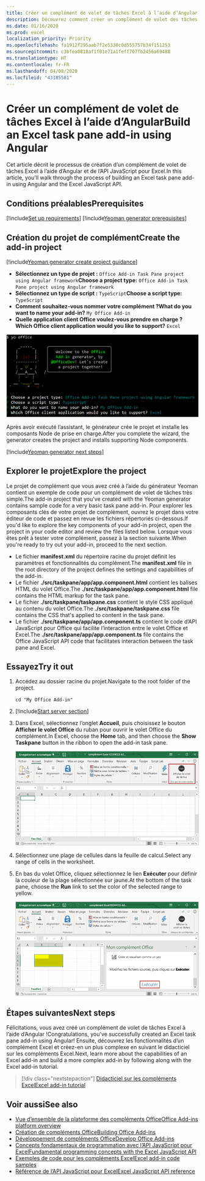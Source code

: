 ```yaml
---
title: Créer un complément de volet de tâches Excel à l’aide d’Angular
description: Découvrez comment créer un complément de volet des tâches Excel simple à l’aide de l’API JavaScript et d’Angular pour Office.
ms.date: 01/16/2020
ms.prod: excel
localization_priority: Priority
ms.openlocfilehash: fa1912f295aab7f2e5330c0d555757b34f151253
ms.sourcegitcommit: c3bfea0818af1f01e71a1feff707fb2456a69488
ms.translationtype: HT
ms.contentlocale: fr-FR
ms.lasthandoff: 04/08/2020
ms.locfileid: "43185581"
---
```

# <a name="build-an-excel-task-pane-add-in-using-angular"></a><span data-ttu-id="f6dd6-103">Créer un complément de volet de tâches Excel à l’aide d’Angular</span><span class="sxs-lookup"><span data-stu-id="f6dd6-103">Build an Excel task pane add-in using Angular</span></span>

<span data-ttu-id="f6dd6-104">Cet article décrit le processus de création d’un complément de volet de tâches Excel à l’aide d’Angular et de l’API JavaScript pour Excel.</span><span class="sxs-lookup"><span data-stu-id="f6dd6-104">In this article, you'll walk through the process of building an Excel task pane add-in using Angular and the Excel JavaScript API.</span></span>

## <a name="prerequisites"></a><span data-ttu-id="f6dd6-105">Conditions préalables</span><span class="sxs-lookup"><span data-stu-id="f6dd6-105">Prerequisites</span></span>

[!include[Set up requirements](../includes/set-up-dev-environment-beforehand.md)]
[!include[Yeoman generator prerequisites](../includes/quickstart-yo-prerequisites.md)]

## <a name="create-the-add-in-project"></a><span data-ttu-id="f6dd6-106">Création du projet de complément</span><span class="sxs-lookup"><span data-stu-id="f6dd6-106">Create the add-in project</span></span>

[!include[Yeoman generator create project guidance](../includes/yo-office-command-guidance.md)]

- <span data-ttu-id="f6dd6-107">**Sélectionnez un type de projet :** `Office Add-in Task Pane project using Angular framework`</span><span class="sxs-lookup"><span data-stu-id="f6dd6-107">**Choose a project type:** `Office Add-in Task Pane project using Angular framework`</span></span>
- <span data-ttu-id="f6dd6-108">**Sélectionnez un type de script :** `TypeScript`</span><span class="sxs-lookup"><span data-stu-id="f6dd6-108">**Choose a script type:** `TypeScript`</span></span>
- <span data-ttu-id="f6dd6-109">**Comment souhaitez-vous nommer votre complément ?**</span><span class="sxs-lookup"><span data-stu-id="f6dd6-109">**What do you want to name your add-in?**</span></span> `My Office Add-in`
- <span data-ttu-id="f6dd6-110">**Quelle application client Office voulez-vous prendre en charge ?**</span><span class="sxs-lookup"><span data-stu-id="f6dd6-110">**Which Office client application would you like to support?**</span></span> `Excel`

![Générateur Yeoman](../images/yo-office-excel-angular-2.png)

<span data-ttu-id="f6dd6-112">Après avoir exécuté l’assistant, le générateur crée le projet et installe les composants Node de prise en charge.</span><span class="sxs-lookup"><span data-stu-id="f6dd6-112">After you complete the wizard, the generator creates the project and installs supporting Node components.</span></span>

[!include[Yeoman generator next steps](../includes/yo-office-next-steps.md)]

## <a name="explore-the-project"></a><span data-ttu-id="f6dd6-113">Explorer le projet</span><span class="sxs-lookup"><span data-stu-id="f6dd6-113">Explore the project</span></span>

<span data-ttu-id="f6dd6-114">Le projet de complément que vous avez créé à l’aide du générateur Yeoman contient un exemple de code pour un complément de volet de tâches très simple.</span><span class="sxs-lookup"><span data-stu-id="f6dd6-114">The add-in project that you've created with the Yeoman generator contains sample code for a very basic task pane add-in.</span></span> <span data-ttu-id="f6dd6-115">Pour explorer les composants clés de votre projet de complément, ouvrez le projet dans votre éditeur de code et passez en revue les fichiers répertoriés ci-dessous.</span><span class="sxs-lookup"><span data-stu-id="f6dd6-115">If you'd like to explore the key components of your add-in project, open the project in your code editor and review the files listed below.</span></span> <span data-ttu-id="f6dd6-116">Lorsque vous êtes prêt à tester votre complément, passez à la section suivante.</span><span class="sxs-lookup"><span data-stu-id="f6dd6-116">When you're ready to try out your add-in, proceed to the next section.</span></span>

- <span data-ttu-id="f6dd6-117">Le fichier **manifest.xml** du répertoire racine du projet définit les paramètres et fonctionnalités du complément.</span><span class="sxs-lookup"><span data-stu-id="f6dd6-117">The **manifest.xml** file in the root directory of the project defines the settings and capabilities of the add-in.</span></span>
- <span data-ttu-id="f6dd6-118">Le fichier **./src/taskpane/app/app.component.html** contient les balises HTML du volet Office.</span><span class="sxs-lookup"><span data-stu-id="f6dd6-118">The **./src/taskpane/app/app.component.html** file contains the HTML markup for the task pane.</span></span>
- <span data-ttu-id="f6dd6-119">Le fichier **./src/taskpane/taskpane.css** contient le style CSS appliqué au contenu du volet Office.</span><span class="sxs-lookup"><span data-stu-id="f6dd6-119">The **./src/taskpane/taskpane.css** file contains the CSS that's applied to content in the task pane.</span></span>
- <span data-ttu-id="f6dd6-120">Le fichier **./src/taskpane/app/app.component.ts** contient le code d’API JavaScript pour Office qui facilite l’interaction entre le volet Office et Excel.</span><span class="sxs-lookup"><span data-stu-id="f6dd6-120">The **./src/taskpane/app/app.component.ts** file contains the Office JavaScript API code that facilitates interaction between the task pane and Excel.</span></span>

## <a name="try-it-out"></a><span data-ttu-id="f6dd6-121">Essayez</span><span class="sxs-lookup"><span data-stu-id="f6dd6-121">Try it out</span></span>

1. <span data-ttu-id="f6dd6-122">Accédez au dossier racine du projet.</span><span class="sxs-lookup"><span data-stu-id="f6dd6-122">Navigate to the root folder of the project.</span></span>

    ```command&nbsp;line
    cd "My Office Add-in"
    ```

2. [!include[Start server section](../includes/quickstart-yo-start-server-excel.md)] 

3. <span data-ttu-id="f6dd6-123">Dans Excel, sélectionnez l’onglet **Accueil**, puis choisissez le bouton **Afficher le volet Office** du ruban pour ouvrir le volet Office du complément.</span><span class="sxs-lookup"><span data-stu-id="f6dd6-123">In Excel, choose the **Home** tab, and then choose the **Show Taskpane** button in the ribbon to open the add-in task pane.</span></span>

    ![Bouton Complément Excel](../images/excel-quickstart-addin-3b.png)

4. <span data-ttu-id="f6dd6-125">Sélectionnez une plage de cellules dans la feuille de calcul.</span><span class="sxs-lookup"><span data-stu-id="f6dd6-125">Select any range of cells in the worksheet.</span></span>

5. <span data-ttu-id="f6dd6-126">En bas du volet Office, cliquez sélectionnez le lien **Exécuter** pour définir la couleur de la plage sélectionnée sur jaune.</span><span class="sxs-lookup"><span data-stu-id="f6dd6-126">At the bottom of the task pane, choose the **Run** link to set the color of the selected range to yellow.</span></span>

    ![Complément Excel](../images/excel-quickstart-addin-3c.png)

## <a name="next-steps"></a><span data-ttu-id="f6dd6-128">Étapes suivantes</span><span class="sxs-lookup"><span data-stu-id="f6dd6-128">Next steps</span></span>

<span data-ttu-id="f6dd6-129">Félicitations, vous avez créé un complément de volet de tâches Excel à l’aide d’Angular !</span><span class="sxs-lookup"><span data-stu-id="f6dd6-129">Congratulations, you've successfully created an Excel task pane add-in using Angular!</span></span> <span data-ttu-id="f6dd6-130">Ensuite, découvrez les fonctionnalités d’un complément Excel et créez-en un plus complexe en suivant le didacticiel sur les compléments Excel.</span><span class="sxs-lookup"><span data-stu-id="f6dd6-130">Next, learn more about the capabilities of an Excel add-in and build a more complex add-in by following along with the Excel add-in tutorial.</span></span>

> [!div class="nextstepaction"]
> [<span data-ttu-id="f6dd6-131">Didacticiel sur les compléments Excel</span><span class="sxs-lookup"><span data-stu-id="f6dd6-131">Excel add-in tutorial</span></span>](../tutorials/excel-tutorial.md)

## <a name="see-also"></a><span data-ttu-id="f6dd6-132">Voir aussi</span><span class="sxs-lookup"><span data-stu-id="f6dd6-132">See also</span></span>

* [<span data-ttu-id="f6dd6-133">Vue d’ensemble de la plateforme des compléments Office</span><span class="sxs-lookup"><span data-stu-id="f6dd6-133">Office Add-ins platform overview</span></span>](../overview/office-add-ins.md)
* [<span data-ttu-id="f6dd6-134">Création de compléments Office</span><span class="sxs-lookup"><span data-stu-id="f6dd6-134">Building Office Add-ins</span></span>](../overview/office-add-ins-fundamentals.md)
* [<span data-ttu-id="f6dd6-135">Développement de compléments Office</span><span class="sxs-lookup"><span data-stu-id="f6dd6-135">Develop Office Add-ins</span></span>](../develop/develop-overview.md)
* [<span data-ttu-id="f6dd6-136">Concepts fondamentaux de programmation avec l’API JavaScript pour Excel</span><span class="sxs-lookup"><span data-stu-id="f6dd6-136">Fundamental programming concepts with the Excel JavaScript API</span></span>](../excel/excel-add-ins-core-concepts.md)
* [<span data-ttu-id="f6dd6-137">Exemples de code pour les compléments Excel</span><span class="sxs-lookup"><span data-stu-id="f6dd6-137">Excel add-in code samples</span></span>](https://developer.microsoft.com/office/gallery/?filterBy=Samples,Excel)
* [<span data-ttu-id="f6dd6-138">Référence de l’API JavaScript pour Excel</span><span class="sxs-lookup"><span data-stu-id="f6dd6-138">Excel JavaScript API reference</span></span>](../reference/overview/excel-add-ins-reference-overview.md)
